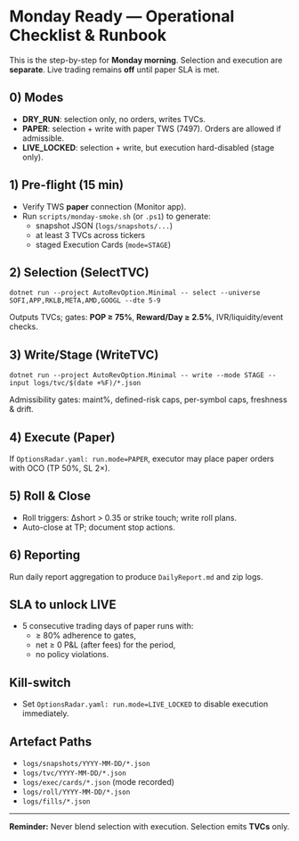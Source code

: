 # Monday Ready — Operational Checklist & Runbook

This is the step-by-step for **Monday morning**. Selection and execution are **separate**. Live trading remains **off** until paper SLA is met.

## 0) Modes
- **DRY_RUN**: selection only, no orders, writes TVCs.
- **PAPER**: selection + write with paper TWS (7497). Orders are allowed if admissible.
- **LIVE_LOCKED**: selection + write, but execution hard-disabled (stage only).

## 1) Pre-flight (15 min)
- Verify TWS **paper** connection (Monitor app).
- Run `scripts/monday-smoke.sh` (or `.ps1`) to generate:
  - snapshot JSON (`logs/snapshots/...`)
  - at least 3 TVCs across tickers
  - staged Execution Cards (`mode=STAGE`)

## 2) Selection (SelectTVC)
```
dotnet run --project AutoRevOption.Minimal -- select --universe SOFI,APP,RKLB,META,AMD,GOOGL --dte 5-9
```
Outputs TVCs; gates: **POP ≥ 75%**, **Reward/Day ≥ 2.5%**, IVR/liquidity/event checks.

## 3) Write/Stage (WriteTVC)
```
dotnet run --project AutoRevOption.Minimal -- write --mode STAGE --input logs/tvc/$(date +%F)/*.json
```
Admissibility gates: maint%, defined-risk caps, per-symbol caps, freshness & drift.

## 4) Execute (Paper)
If `OptionsRadar.yaml: run.mode=PAPER`, executor may place paper orders with OCO (TP 50%, SL 2×).

## 5) Roll & Close
- Roll triggers: Δshort > 0.35 or strike touch; write roll plans.
- Auto-close at TP; document stop actions.

## 6) Reporting
Run daily report aggregation to produce `DailyReport.md` and zip logs.

## SLA to unlock LIVE
- 5 consecutive trading days of paper runs with:
  - ≥ 80% adherence to gates,
  - net ≥ 0 P&L (after fees) for the period,
  - no policy violations.

## Kill-switch
- Set `OptionsRadar.yaml: run.mode=LIVE_LOCKED` to disable execution immediately.

## Artefact Paths
- `logs/snapshots/YYYY-MM-DD/*.json`
- `logs/tvc/YYYY-MM-DD/*.json`
- `logs/exec/cards/*.json` (mode recorded)
- `logs/roll/YYYY-MM-DD/*.json`
- `logs/fills/*.json`

---
**Reminder:** Never blend selection with execution. Selection emits **TVCs** only.
